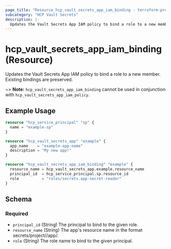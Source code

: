 ```yaml
---
page_title: "Resource hcp_vault_secrets_app_iam_binding - terraform-provider-hcp"
subcategory: "HCP Vault Secrets"
description: |-
  Updates the Vault Secrets App IAM policy to bind a role to a new member. Existing bindings are preserved.
---
```


# hcp_vault_secrets_app_iam_binding (Resource)

Updates the Vault Secrets App IAM policy to bind a role to a new member. Existing bindings are preserved.

~> **Note:** `hcp_vault_secrets_app_iam_binding` cannot be used in conjunction with
`hcp_vault_secrets_app_iam_policy`.

## Example Usage

```terraform
resource "hcp_service_principal" "sp" {
  name = "example-sp"
}

resource "hcp_vault_secrets_app" "example" {
  app_name    = "example-app-name"
  description = "My new app!"
}

resource "hcp_vault_secrets_app_iam_binding" "example" {
  resource_name = hcp_vault_secrets_app.example.resource_name
  principal_id  = hcp_service_principal.sp.resource_id
  role          = "roles/secrets.app-secret-reader"
}
```

<!-- schema generated by tfplugindocs -->
## Schema

### Required

- `principal_id` (String) The principal to bind to the given role.
- `resource_name` (String) The app's resource name in the format secrets/project/<project ID>/app/<app Name>.
- `role` (String) The role name to bind to the given principal.
